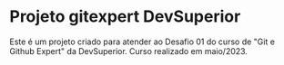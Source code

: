 # Projeto gitexpert DevSuperior

Este é um projeto criado para atender ao Desafio 01 do curso de "Git e Github Expert" da DevSuperior. Curso realizado em maio/2023.
